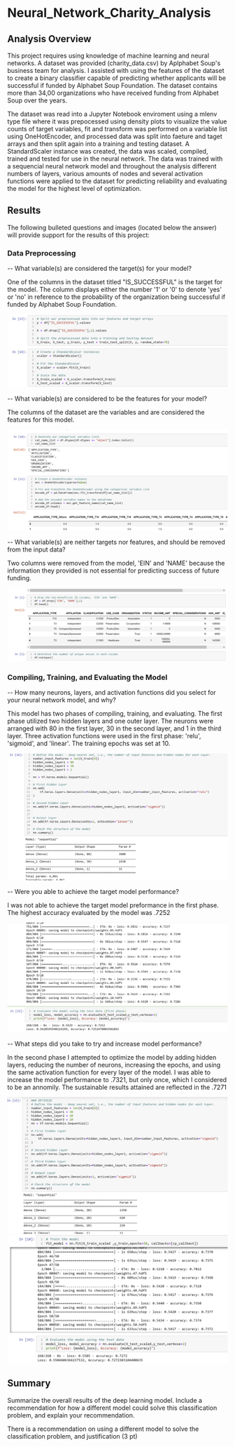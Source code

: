 # Neural_Network_Charity_Analysis

## Analysis Overview
This project requires using knowledge of machine learning and neural networks. A dataset was provided (charity_data.csv) by Aplphabet Soup's business team for analysis. I assisted with using the features of the dataset to create a binary classifier capable of predicting whether applicants will be successful if funded by Alphabet Soup Foundation. The dataset contains more than 34,00 organizations who have received funding from Alphabet Soup over the years. 

The dataset was read into a Jupyter Notebook enviroment using a mlenv type file where it was prepocessed using density plots to visualize the value counts of target variables, fit and transform was performed on a variable list using OneHotEncoder, and processed data was split into faeture and taget arrays and then split again into a training and testing dataset. A StandardScaler instance was created, the data was scaled, compiled, trained and tested for use in the neural network. The data was trained with a sequencial neural network model and throughout the analysis different numbers of layers, various amounts of nodes and several activation functions were applied to the dataset for predicting reliability and evaluating the model for the highest level of optimization.  

## Results 
The following bulleted questions and images (located below the answer) will provide support for the results of this project:

### Data Preprocessing

-- What variable(s) are considered the target(s) for your model?
   
   One of the columns in the dataset titled "IS_SUCCESSFUL" is the target for the model. The column displays either the number '1' or '0' to denote 'yes' or 'no' in                reference to the probability of the organization being successful if funded by Alphabet Soup Foundation.
   
   <img src="Resources/fig2.png">
    
-- What variable(s) are considered to be the features for your model?
   
   The columns of the dataset are the variables and are considered the features for this model. 
   
   <img src="Resources/fig4.png">
    
-- What variable(s) are neither targets nor features, and should be removed from the input data?
   
   Two columns were removed from the model, 'EIN' and 'NAME' because the information they provided is not essential for predicting success of future funding.
   
   <img src="Resources/fig5.png">

### Compiling, Training, and Evaluating the Model
-- How many neurons, layers, and activation functions did you select for your neural network model, and why?
   
   This model has two phases of compiling, training, and evaluating. The first phase utilized two hidden layers and one outer layer. The neurons were arranged with 80 in the        first layer, 30 in the second layer, and 1 in the third layer. Three activation functions were used in the first phase: 'relu', 'sigmoid', and 'linear'. The training epochs was set at 10.
   
   <img src="Resources/fig9.png">
    
-- Were you able to achieve the target model performance?
   
   I was not able to achieve the target model preformance in the first phase. The highest accuracy evaluated by the model was .7252
   
   <img src="Resources/fig8.png">

-- What steps did you take to try and increase model performance?
   
   In the second phase I attempted to optimize the model by adding hidden layers, reducing the number of neurons, increasing the epochs, and using the same activation function      for every layer of the model. I was able to increase the model performance to .7321, but only once, which I considered to be an annomily. The sustainable results attained are reflected in the .7271
   
   <img src="Resources/fig3.png">
   
   <img src="Resources/fig1.png">


## Summary
Summarize the overall results of the deep learning model. Include a recommendation for how a different model could solve this classification problem, and explain your recommendation.

There is a recommendation on using a different model to solve the classification problem, and justification (3 pt)
